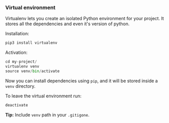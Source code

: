### Virtual environment 

Virtualenv lets you create an isolated Python environment for your project. It stores all the dependencies and even it's version of python. 

Installation: 
```py
pip3 install virtualenv
```

Activation:
```py
cd my-project/
virtualenv venv
source venv/bin/activate
```

Now you can install dependencies using `pip`, and it will be stored inside a `venv` directory. 

To leave the virtual environment run:
```py
deactivate
```

**Tip:** Include `venv` path in your `.gitigone`. 
